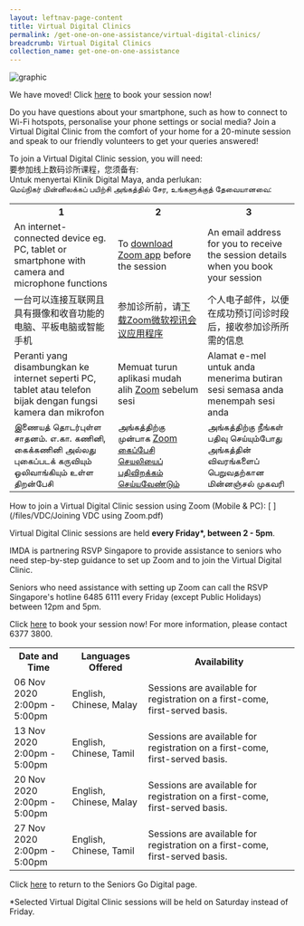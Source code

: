 ```yaml
---
layout: leftnav-page-content
title: Virtual Digital Clinics
permalink: /get-one-on-one-assistance/virtual-digital-clinics/
breadcrumb: Virtual Digital Clinics
collection_name: get-one-on-one-assistance
---
```


![graphic](/images/get-one-on-one-assistance/virtual-dc.jpg)

We have moved! Click <a href="https://www.imda.gov.sg/en/seniorsgodigital/Learn/Guided-Learning/1-On-1-Help?page=1" target="_blank">here</a> to book your session now!

Do you have questions about your smartphone, such as how to connect to Wi-Fi hotspots, personalise your phone settings or social media? Join a Virtual Digital Clinic from the comfort of your home for a 20-minute session and speak to our friendly volunteers to get your queries answered!  

To join a Virtual Digital Clinic session, you will need: <br> 要参加线上数码诊所课程，您须备有: <br> Untuk menyertai Klinik Digital Maya, anda perlukan: <br> மெய்நிகர் மின்னிலக்கப் பயிற்சி அங்கத்தில் சேர, உங்களுக்குத் தேவையானவை:

<table>
  <tr>
    <th>1</th>
    <th>2</th>
    <th>3</th>
  </tr>
  <tr>
    <td>An internet-connected device eg. PC, tablet or smartphone with camera and microphone functions</td>
    <td>To <a href="https://zoom.us/download#client_4meeting" target="_blank">download Zoom app</a> before the session</td>
    <td>An email address for you to receive the session details when you book your session</td>
  </tr>
<tr>
  <td>一台可以连接互联网且具有摄像和收音功能的电脑、平板电脑或智能手机</td>
  <td>参加诊所前，请<a href="https://zoom.us/download#client_4meeting" target="_blank">下载Zoom微软视讯会议应用程序</a></td>
  <td>个人电子邮件，以便在成功预订问诊时段后，接收参加诊所所需的信息</td>
  </tr>
<tr>
  <td>Peranti yang disambungkan ke internet seperti PC, tablet atau telefon bijak dengan fungsi kamera dan mikrofon</td>
  <td>Memuat turun aplikasi mudah alih <a href="https://zoom.us/download#client_4meeting" target="_blank">Zoom</a> sebelum sesi</td>
  <td>Alamat e-mel untuk anda menerima butiran sesi semasa anda menempah sesi anda</td>
</tr>
  <tr>
  <td>இணையத் தொடர்புள்ள சாதனம். எ.கா. கணினி, கைக்கணினி அல்லது புகைப்படக் கருவியும் ஒலிவாங்கியும் உள்ள திறன்பேசி</td>
  <td>அங்கத்திற்கு முன்பாக <a href="https://zoom.us/download#client_4meeting" target="_blank">Zoom கைப்பேசி செயலியைப் பதிவிறக்கம் செய்யவேண்டும் </a></td>
  <td>அங்கத்திற்கு நீங்கள் பதிவு செய்யும்போது அங்கத்தின் விவரங்களைப் பெறுவதற்கான மின்னஞ்சல் முகவரி </td>
</tr>
</table>
How to join a Virtual Digital Clinic session using Zoom (Mobile & PC): [ ](/files/VDC/Joining VDC using Zoom.pdf)<br>

Virtual Digital Clinic sessions are held <b>every Friday*, between 2 - 5pm</b>.<br>

IMDA is partnering RSVP Singapore to provide assistance to seniors who need step-by-step guidance to set up Zoom and to join the Virtual Digital Clinic.<br>

Seniors who need assistance with setting up Zoom can call the RSVP Singapore's hotline 6485 6111 every Friday (except Public Holidays) between 12pm and 5pm.<br>


Click <a href="https://outlook.office365.com/owa/calendar/VirtualDigitalClinic@imsilver.imda.gov.sg/bookings/" target="_blank">here</a> to book your session now! For more information, please contact 6377 3800.<br>

<table>
  <tr>
    <th>Date and Time</th>
    <th>Languages Offered</th>
    <th>Availability</th>
  </tr>
    <tr>
     <td>06 Nov 2020<br>2:00pm - 5:00pm </td>
     <td>English, Chinese, Malay</td>
     <td>Sessions are available for registration on a first-come, first-served basis.</td>
  </tr>
  <tr>
     <td>13 Nov 2020<br>2:00pm - 5:00pm </td>
     <td>English, Chinese, Tamil</td>
     <td>Sessions are available for registration on a first-come, first-served basis.</td>
  </tr>
  <tr>
     <td>20 Nov 2020<br>2:00pm - 5:00pm </td>
     <td>English, Chinese, Malay</td>
     <td>Sessions are available for registration on a first-come, first-served basis.</td>
  </tr>
  <tr>
     <td>27 Nov 2020<br>2:00pm - 5:00pm </td>
     <td>English, Chinese, Tamil</td>
     <td>Sessions are available for registration on a first-come, first-served basis.</td>
  </tr>
</table>

Click <a href="https://www.imda.gov.sg/seniorsgodigital/" target="_blank">here</a> to return to the Seniors Go Digital page.

*Selected Virtual Digital Clinic sessions will be held on Saturday instead of Friday.
